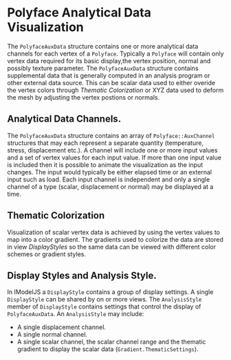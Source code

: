 # Polyface Analytical Data Visualization
The `PolyfaceAuxData` structure contains one or more analytical data channels for each vertex of a `Polyface`.  Typically a `Polyface` will contain only vertex data required for its basic display,the vertex position, normal and possibly texture parameter.  The `PolyfaceAuxData` structure contains supplemental data that is generally computed in an analysis program or other external data source.  This can be scalar data used to either overide the vertex colors through *Thematic Colorization* or XYZ data used to deform the mesh by adjusting the vertex postions or normals.

Analytical Data Channels.
-
The `PolyfaceAuxData` structure contains an array of `Polyface::AuxChannel` structures that may each represent a separate quantity (temperature, stress, displacement etc.).  A channel will include one or more input values and a set of vertex values for each input value.  If more than one input value is included then it is possible to animate the visualization as the input changes.  The input would typically be either elapsed time or an external input such as load.  Each input channel is independent and only a single channel of a type (scalar, displacement or normal) may be displayed at a time.

Thematic Colorization
-
Visualization of scalar vertex data is achieved by using the vertex values to map into a color gradient.  The gradients used to colorize the data are stored in view  *DisplayStyles* so the same data can be viewed with different color schemes or gradient styles.

Display Styles and Analysis Style.
  -
In IModelJS a `DisplayStyle` contains a group of display settings.  A single `DisplayStyle` can be shared by on or more views.  The `AnalysisStyle` member of `DisplayStyle` contains settings that control the display of `PolyfaceAuxData`.  An `AnalysisStyle` may include:
* A single displacement channel.
* A single normal channel.
* A single scalar channel, the scalar channel range and the thematic gradient to display the scalar data (`Gradient.ThematicSettings`).




